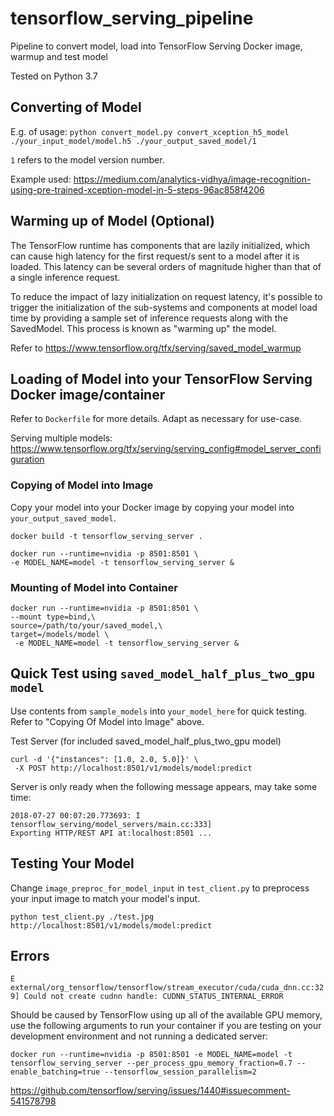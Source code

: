 # tensorflow_serving_pipeline
Pipeline to convert model, load into TensorFlow Serving Docker image, warmup and test model

Tested on Python 3.7

## Converting of Model
E.g. of usage: `python convert_model.py convert_xception_h5_model ./your_input_model/model.h5 ./your_output_saved_model/1`

`1` refers to the model version number.

Example used: https://medium.com/analytics-vidhya/image-recognition-using-pre-trained-xception-model-in-5-steps-96ac858f4206

## Warming up of Model (Optional)
The TensorFlow runtime has components that are lazily initialized, which can cause high latency for the first request/s sent to a model after it is loaded. This latency can be several orders of magnitude higher than that of a single inference request.

To reduce the impact of lazy initialization on request latency, it's possible to trigger the initialization of the sub-systems and components at model load time by providing a sample set of inference requests along with the SavedModel. This process is known as "warming up" the model.

Refer to https://www.tensorflow.org/tfx/serving/saved_model_warmup

## Loading of Model into your TensorFlow Serving Docker image/container
Refer to `Dockerfile` for more details. Adapt as necessary for use-case.

Serving multiple models: https://www.tensorflow.org/tfx/serving/serving_config#model_server_configuration
### Copying of Model into Image
Copy your model into your Docker image by copying your model into `your_output_saved_model`.

`docker build -t tensorflow_serving_server .`
```
docker run --runtime=nvidia -p 8501:8501 \
-e MODEL_NAME=model -t tensorflow_serving_server &
```

### Mounting of Model into Container
```
docker run --runtime=nvidia -p 8501:8501 \
--mount type=bind,\
source=/path/to/your/saved_model,\
target=/models/model \
 -e MODEL_NAME=model -t tensorflow_serving_server &
```

## Quick Test using `saved_model_half_plus_two_gpu model`
Use contents from `sample_models` into `your_model_here` for quick testing. Refer to "Copying Of Model into Image" above.

Test Server (for included saved_model_half_plus_two_gpu model)
```
curl -d '{"instances": [1.0, 2.0, 5.0]}' \
 -X POST http://localhost:8501/v1/models/model:predict
```

Server is only ready when the following message appears, may take some time:
```
2018-07-27 00:07:20.773693: I tensorflow_serving/model_servers/main.cc:333]
Exporting HTTP/REST API at:localhost:8501 ...
```

## Testing Your Model
Change `image_preproc_for_model_input` in `test_client.py` to preprocess your input image to match your model's input.

`python test_client.py ./test.jpg http://localhost:8501/v1/models/model:predict`

## Errors
`E external/org_tensorflow/tensorflow/stream_executor/cuda/cuda_dnn.cc:329] Could not create cudnn handle: CUDNN_STATUS_INTERNAL_ERROR`

Should be caused by TensorFlow using up all of the available GPU memory, use the following arguments to run your container if you are testing on your development environment and not running a dedicated server:

`docker run --runtime=nvidia -p 8501:8501 -e MODEL_NAME=model -t tensorflow_serving_server --per_process_gpu_memory_fraction=0.7 --enable_batching=true --tensorflow_session_parallelism=2`

https://github.com/tensorflow/serving/issues/1440#issuecomment-541578798

